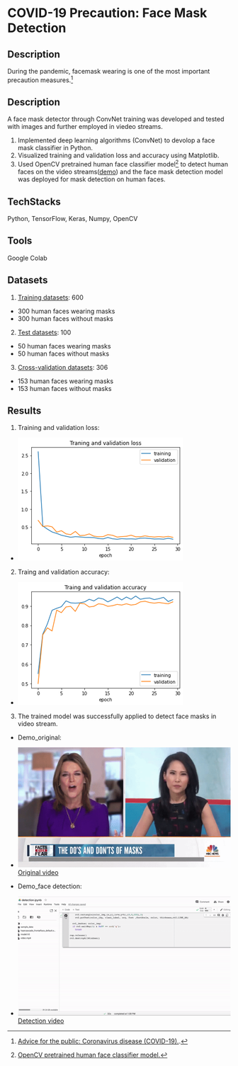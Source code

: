 # COVID-19 Precaution: Face Mask Detection
## Description
During the pandemic, facemask wearing is one of the most important precaution measures.[^1]
## Description
A face mask detector through ConvNet training was developed and tested with images and further employed in viedeo streams.
1. Implemented deep learning algorithms (ConvNet) to devolop a face mask classifier in Python.
3. Visualized training and validation loss and accuracy using Matplotlib.
4. Used OpenCV pretrained human face classifier model[^2] to detect human faces on the video streams([demo](https://github.com/phoebe20200523/COVID-19-Precaution-with-face-mask-detection/tree/main/Video)) and the face mask detection model was deployed for mask detection on human faces.
## TechStacks
Python, TensorFlow, Keras, Numpy, OpenCV
## Tools
Google Colab
## Datasets
1. [Training datasets](https://github.com/phoebe20200523/COVID-19-Precaution-with-face-mask-detection/tree/main/Train): 600
+ 300 human faces wearing masks 
+ 300 human faces without masks
2. [Test datasets](https://github.com/phoebe20200523/COVID-19-Precaution-with-face-mask-detection/tree/main/Test): 100 
+ 50 human faces wearing masks 
+ 50 human faces without masks
3. [Cross-validation datasets](https://github.com/phoebe20200523/COVID-19-Precaution-with-face-mask-detection/tree/main/Cross%20validation): 306
+ 153 human faces wearing masks 
+ 153 human faces without masks
## Results
1. Training and validation loss: 
+ ![alt text](https://github.com/phoebe20200523/COVID-19-Precaution-with-face-mask-detection/blob/main/Results/Loss.png)
2. Traing and validation accuracy:
+ ![alt text](https://github.com/phoebe20200523/COVID-19-Precaution-with-face-mask-detection/blob/main/Results/Accuracy.png)
3. The trained model was successfully applied to detect face masks in video stream.
+ Demo_original: 
- ![alt text](https://github.com/phoebe20200523/COVID-19-Precaution-with-face-mask-detection/blob/main/Video/original.gif)[Original video](https://github.com/phoebe20200523/COVID-19-Precaution-with-face-mask-detection/tree/main/Video) 

+ Demo_face detection: 
- ![alt text](https://github.com/phoebe20200523/COVID-19-Precaution-with-face-mask-detection/blob/main/Video/demo_detection.gif)[Detection video](https://github.com/phoebe20200523/COVID-19-Precaution-with-face-mask-detection/tree/main/Video)
[^1]: [Advice for the public: Coronavirus disease (COVID-19).](https://www.who.int/emergencies/diseases/novel-coronavirus-2019/advice-for-public).
[^2]: [OpenCV pretrained human face classifier model.](https://docs.opencv.org/3.4/db/d28/tutorial_cascade_classifier.html)


